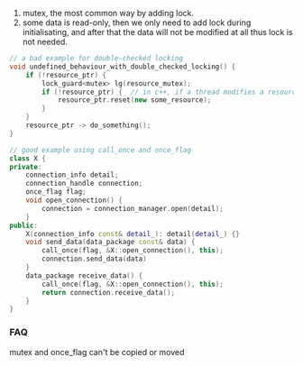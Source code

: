 1. mutex, the most common way by adding lock.
2. some data is read-only, then we only need to add lock during initialisating, and after that the data will not be modified at all thus lock is not needed.
```cpp
// a bad example for double-checked locking
void undefined_behaviour_with_double_checked_locking() {
    if (!resource_ptr) {
        lock_guard<mutex> lg(resource_mutex);
        if (!resource_ptr) {  // in c++, if a thread modifies a resource, it's not guaranteed other resources will see the update immediately, it may have a 'lag'
            resource_ptr.reset(new some_resource);
        }
    }
    resource_ptr -> do_something();
}

// good example using call_once and once_flag
class X {
private:
    connection_info detail;
    connection_handle connection;
    once_flag flag;
    void open_connection() {
        connection = connection_manager.open(detail);
    }
public:
    X(connection_info const& detail_): detail(detail_) {}
    void send_data(data_package const& data) {
        call_once(flag, &X::open_connection(), this);
        connection.send_data(data)
    }
    data_package receive_data() {
        call_once(flag, &X::open_connection(), this);
        return connection.receive_data();
    }
}
```

### FAQ
mutex and once_flag can't be copied or moved
